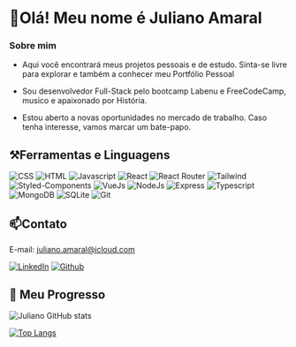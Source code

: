 # 👋Olá! Meu nome é Juliano Amaral

### Sobre mim
- Aqui você encontrará meus projetos pessoais e de estudo. Sinta-se livre para explorar e também a conhecer meu Portfólio Pessoal

- Sou desenvolvedor Full-Stack pelo bootcamp Labenu e FreeCodeCamp, musico e apaixonado por História.

- Estou aberto a novas oportunidades no mercado de trabalho. Caso tenha interesse, vamos marcar um bate-papo.


## ⚒Ferramentas e Linguagens

![CSS](https://img.shields.io/badge/CSS3-1572B6?style=for-the-badge&logo=css3&logoColor=white)
![HTML](https://img.shields.io/badge/HTML5-E34F26?style=for-the-badge&logo=html5&logoColor=white)
![Javascript](https://img.shields.io/badge/JavaScript-323330?style=for-the-badge&logo=javascript&logoColor=F7DF1E)
![React](https://img.shields.io/badge/React-20232A?style=for-the-badge&logo=react&logoColor=61DAFB)
![React Router](https://img.shields.io/badge/React_Router-CA4245?style=for-the-badge&logo=react-router&logoColor=white)
![Tailwind](https://img.shields.io/badge/Tailwind_CSS-38B2AC?style=for-the-badge&logo=tailwind-css&logoColor=white)
![Styled-Components](https://img.shields.io/badge/styled--components-DB7093?style=for-the-badge&logo=styled-components&logoColor=white)
![VueJs](https://img.shields.io/badge/Vue.js-35495E?style=for-the-badge&logo=vue.js&logoColor=4FC08D)
![NodeJs](https://img.shields.io/badge/Node.js-43853D?style=for-the-badge&logo=node.js&logoColor=white)
![Express](https://img.shields.io/badge/Express.js-404D59?style=for-the-badge)
![Typescript](https://img.shields.io/badge/TypeScript-007ACC?style=for-the-badge&logo=typescript&logoColor=white)
![MongoDB](https://img.shields.io/badge/MongoDB-4EA94B?style=for-the-badge&logo=mongodb&logoColor=white)
![SQLite](https://img.shields.io/badge/SQLite-07405E?style=for-the-badge&logo=sqlite&logoColor=white)
![Git](https://img.shields.io/badge/GIT-E44C30?style=for-the-badge&logo=git&logoColor=white)



## 📫Contato
E-mail: juliano.amaral@icloud.com

[![LinkedIn](https://img.shields.io/badge/LinkedIn-0077B5?style=for-the-badge&logo=linkedin&logoColor=white)](https://www.linkedin.com/in/juliano-amaral-costa-898a80241/)
[![Github](https://img.shields.io/badge/GitHub-100000?style=for-the-badge&logo=github&logoColor=white)](https://github.com/JayGovinda13)


## 🚀 Meu Progresso

![Juliano GitHub stats](https://github-readme-stats.vercel.app/api?username=JayGovinda13&show_icons=true&theme=dracula)

[![Top Langs](https://github-readme-stats.vercel.app/api/top-langs/?username=JayGovinda13&layout=compact)](https://github.com/JayGovinda13/github-readme-stats)

